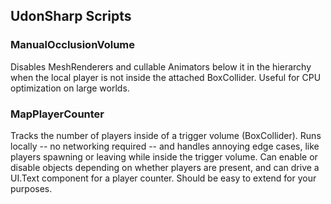 ## UdonSharp Scripts


### ManualOcclusionVolume
Disables MeshRenderers and cullable Animators below it in the hierarchy when the local player is not inside the attached BoxCollider. Useful for CPU optimization on large worlds.


### MapPlayerCounter
Tracks the number of players inside of a trigger volume (BoxCollider). Runs locally -- no networking required -- and handles annoying edge cases, like players spawning or leaving while inside the trigger volume. Can enable or disable objects depending on whether players are present, and can drive a UI.Text component for a player counter. Should be easy to extend for your purposes.


